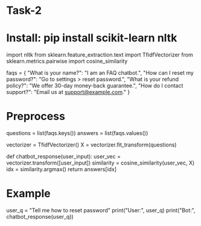 
# Task-2
# Install: pip install scikit-learn nltk

import nltk
from sklearn.feature_extraction.text import TfidfVectorizer
from sklearn.metrics.pairwise import cosine_similarity

faqs = {
    "What is your name?": "I am an FAQ chatbot.",
    "How can I reset my password?": "Go to settings > reset password.",
    "What is your refund policy?": "We offer 30-day money-back guarantee.",
    "How do I contact support?": "Email us at support@example.com."
}

# Preprocess
questions = list(faqs.keys())
answers = list(faqs.values())

vectorizer = TfidfVectorizer()
X = vectorizer.fit_transform(questions)

def chatbot_response(user_input):
    user_vec = vectorizer.transform([user_input])
    similarity = cosine_similarity(user_vec, X)
    idx = similarity.argmax()
    return answers[idx]

# Example
user_q = "Tell me how to reset password"
print("User:", user_q)
print("Bot:", chatbot_response(user_q))
